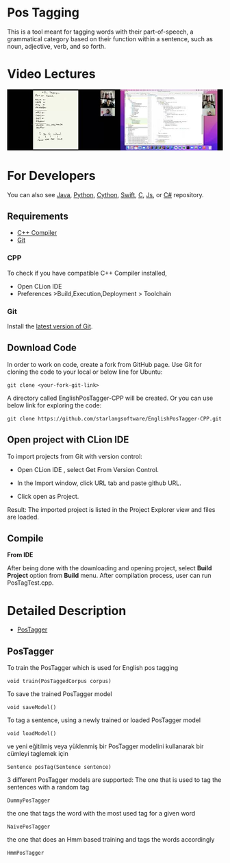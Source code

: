 Pos Tagging
============

This is a tool meant for tagging words with their part-of-speech, a grammatical category based on their function within a sentence, such as noun, adjective, verb, and so forth. 

Video Lectures
============

[<img src="https://github.com/StarlangSoftware/EnglishPosTagger/blob/master/video1.jpg" width="50%">](https://youtu.be/gQmc7Nhwhuk)[<img src="https://github.com/StarlangSoftware/EnglishPosTagger/blob/master/video2.jpg" width="50%">](https://youtu.be/GHUib73MRks)

For Developers
============

You can also see [Java](https://github.com/starlangsoftware/EnglishPosTagger), [Python](https://github.com/starlangsoftware/EnglishPosTagger-Py), [Cython](https://github.com/starlangsoftware/EnglishPosTagger-Cy), [Swift](https://github.com/starlangsoftware/EnglishPosTagger-Swift), [C](https://github.com/starlangsoftware/EnglishPosTagger-C), [Js](https://github.com/starlangsoftware/EnglishPosTagger-Js), or [C#](https://github.com/starlangsoftware/EnglishPosTagger-CS) repository.

## Requirements

* [C++ Compiler](#cpp)
* [Git](#git)


### CPP
To check if you have compatible C++ Compiler installed,
* Open CLion IDE 
* Preferences >Build,Execution,Deployment > Toolchain  

### Git

Install the [latest version of Git](https://git-scm.com/book/en/v2/Getting-Started-Installing-Git).

## Download Code

In order to work on code, create a fork from GitHub page. 
Use Git for cloning the code to your local or below line for Ubuntu:

	git clone <your-fork-git-link>

A directory called EnglishPosTagger-CPP will be created. Or you can use below link for exploring the code:

	git clone https://github.com/starlangsoftware/EnglishPosTagger-CPP.git

## Open project with CLion IDE

To import projects from Git with version control:

* Open CLion IDE , select Get From Version Control.

* In the Import window, click URL tab and paste github URL.

* Click open as Project.

Result: The imported project is listed in the Project Explorer view and files are loaded.


## Compile

**From IDE**

After being done with the downloading and opening project, select **Build Project** option from **Build** menu. After compilation process, user can run PosTagTest.cpp.

Detailed Description
============

+ [PosTagger](#postagger)

## PosTagger

To train the PosTagger which is used for English pos tagging 

	void train(PosTaggedCorpus corpus)
	
To save the trained PosTagger model

	void saveModel()
	
To tag a sentence, using a newly trained or loaded PosTagger model

	void loadModel()
	
ve yeni eğitilmiş veya yüklenmiş bir PosTagger modelini kullanarak bir cümleyi taglemek için

	Sentence posTag(Sentence sentence)
	

3 different PosTagger models are supported: 
The one that is used to tag the sentences with a random tag

	DummyPosTagger
	
the one that tags the word with the most used tag for a given word

	NaivePosTagger
	
the one that does an Hmm based training and tags the words accordingly

	HmmPosTagger
